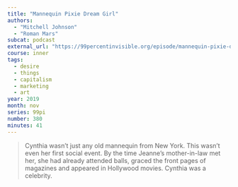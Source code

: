 ```yaml
---
title: "Mannequin Pixie Dream Girl"
authors:
  - "Mitchell Johnson"
  - "Roman Mars"
subcat: podcast
external_url: "https://99percentinvisible.org/episode/mannequin-pixie-dream-girl/transcript"
course: inner
tags:
  - desire
  - things
  - capitalism
  - marketing
  - art
year: 2019
month: nov
series: 99pi
number: 380
minutes: 41
---
```


> Cynthia wasn’t just any old mannequin from New York. This wasn’t even her first social event.
By the time Jeanne’s mother-in-law met her, she had already attended balls, graced the front pages of magazines and appeared in Hollywood movies. Cynthia was a celebrity.
